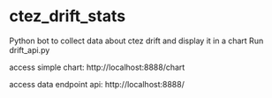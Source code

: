# ctez_drift_stats

Python bot to collect data about ctez drift and display it in a chart
Run drift_api.py 

access simple chart:
http://localhost:8888/chart

access data endpoint api:
http://localhost:8888/